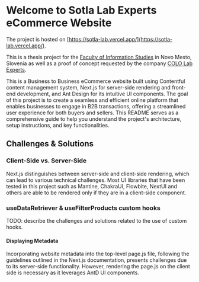 # Welcome to Sotla Lab Experts eCommerce Website

The project is hosted on [https://sotla-lab.vercel.app/](https://sotla-lab.vercel.app/).

This is a thesis project for the [Faculty of Information Studies](https://fis.unm.si) in Novo Mesto, Slovenia as well as a proof of concept requested by the company [COLO Lab Experts](https://colo.si).

This is a Business to Business eCommerce website built using Contentful content management system, Next.js for server-side rendering and front-end development, and Ant Design for its intuitive UI components. The goal of this project is to create a seamless and efficient online platform that enables businesses to engage in B2B transactions, offering a streamlined user experience for both buyers and sellers. This README serves as a comprehensive guide to help you understand the project's architecture, setup instructions, and key functionalities.

## Challenges & Solutions

### Client-Side vs. Server-Side

Next.js distinguishes between server-side and client-side rendering, which can lead to various technical challenges. Most UI libraries that have been tested in this project such as Mantine, ChakraUI, Flowbite, NextUI and others are able to be rendered only if they are in a client-side component.

### useDataRetriever & useFilterProducts custom hooks

TODO: describe the challenges and solutions related to the use of custom hooks.

#### Displaying Metadata

Incorporating website metadata into the top-level page.js file, following the guidelines outlined in the Next.js documentation, presents challenges due to its server-side functionality. However, rendering the page.js on the client side is necessary as it leverages AntD UI components.
